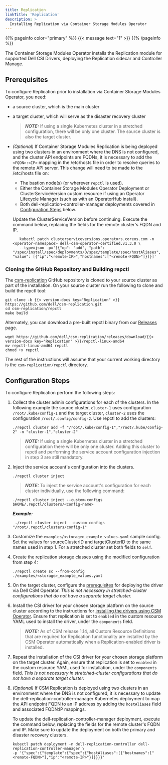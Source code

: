 ```yaml
---
title: Replication
linkTitle: 'Replication'
description: >
  Installing Replication via Container Storage Modules Operator
---
```


{{% pageinfo color="primary" %}} {{< message text="1" >}} {{% /pageinfo %}}

The Container Storage Modules Operator installs the Replication module for
supported Dell CSI Drivers, deploying the Replication sidecar and Controller
Manage.

## Prerequisites

To configure Replication prior to installation via Container Storage Modules
Operator, you need:

- a source cluster, which is the main cluster
- a target cluster, which will serve as the disaster recovery cluster

  > **_NOTE:_** If using a single Kubernetes cluster in a stretched
  > configuration, there will be only one cluster. The source cluster is also
  > the target cluster.

- _(Optional)_ If Container Storage Modules Replication is being deployed using
  two clusters in an environment where the DNS is not configured, and the
  cluster API endpoints are FQDNs, it is necessary to add the `<FQDN>:<IP>`
  mapping in the /etc/hosts file in order to resolve queries to the remote API
  server. This change will need to be made to the /etc/hosts file on:

  - The bastion node(s) (or wherever `repctl` is used).
  - Either the Container Storage Modules Operator Deployment or
    ClusterServiceVersion custom resource if using an Operator Lifecycle Manager
    (such as with an OperatorHub install).
  - Both dell-replication-controller-manager deployments covered in
    [Configuration Steps](../replication/#configuration-steps) below.

  Update the ClusterServiceVersion before continuing. Execute the command below,
  replacing the fields for the remote cluster's FQDN and IP.

  ```shell
     kubectl patch clusterserviceversions.operators.coreos.com -n <operator-namespace> dell-csm-operator-certified.v1.3.0 \
     --type=json -p='[{"op": "add", "path": "/spec/install/spec/deployments/0/spec/template/spec/hostAliases", "value": [{"ip":"<remote-IP>","hostnames":["<remote-FQDN>"]}]}]'
  ```

### Cloning the GitHub Repository and Building repctl

The [csm-replication](https://github.com/dell/csm-replication.git) GitHub
repository is cloned to your source cluster as part of the installation. On your
source cluster run the following to clone and build the repctl tool:

```shell
git clone -b {{< version-docs key="Replication" >}} https://github.com/dell/csm-replication.git
cd csm-replication/repctl
make build
```

Alternately, you can download a pre-built repctl binary from our
[Releases](https://github.com/dell/csm-replication/releases) page.

```shell
wget https://github.com/dell/csm-replication/releases/download/{{< version-docs key="Replication" >}}/repctl-linux-amd64
mv repctl-linux-amd64 repctl
chmod +x repctl
```

The rest of the instructions will assume that your current working directory is
the `csm-replication/repctl` directory.

## Configuration Steps

To configure Replication perform the following steps:

1. Collect the cluster admin configurations for each of the clusters. In the
   following example the source cluster, `cluster-1` uses configuration
   `/root/.kube/config-1` and the target cluster, `cluster-2` uses the
   configuration `/root/.config/config-2`. Use repctl to add the clusters:

   ```shell
   ./repctl cluster add -f "/root/.kube/config-1","/root/.kube/config-2" -n "cluster-1","cluster-2"
   ```

   > **_NOTE:_** If using a single Kubernetes cluster in a stretched
   > configuration there will be only one cluster. Adding this cluster to repctl
   > and performing the service account configuration injection in step 3 are
   > still mandatory.

2. Inject the service account's configuration into the clusters.

   ```shell
   ./repctl cluster inject
   ```

   > **_NOTE:_** To inject the service account's configuration for each cluster
   > individually, use the following command:

   ```shell
   ./repctl cluster inject --custom-configs $HOME/.repctl/clusters/<config-name>
   ```

   **_Example:_**

   ```shell
    ./repctl cluster inject --custom-configs "/root/.repctl/clusters/config-1"
   ```

3. Customize the `examples/<storage>_example_values.yaml` sample config. Set the
   values for sourceClusterID and targetClusterID to the same names used in
   step 1. For a stretched cluster set both fields to `self`.

4. Create the replication storage classes using the modified configuration from
   step 4:

   ```shell
   ./repctl create sc --from-config ./examples/<storage>_example_values.yaml
   ```

5. On the target cluster, configure the
   [prerequisites](../../../csmoperator/#install-driver) for deploying the
   driver via Dell CSM Operator. _This is not necessary in stretched-cluster
   configurations that do not have a separate target cluster._

6. Install the CSI driver for your chosen storage platform on the source cluster
   according to the instructions for
   [installing the drivers using CSM Operator](../../../csmoperator/#install-driver).
   Ensure that replication is set to `enabled` in the custom resource YAML used
   to install the driver, under the `components` field.

   > **_NOTE:_** As of CSM release 1.14, all Custom Resource Definitions that
   > are required for Replication functionality are installed by the CSM
   > Operator automatically when a Replication-enabled driver is installed.

7. Repeat the installation of the CSI driver for your chosen storage platform on
   the target cluster. Again, ensure that replication is set to `enabled` in the
   custom resource YAML used for installation, under the `components` field.
   _This is not necessary in stretched-cluster configurations that do not have a
   separate target cluster._

8. _(Optional)_ If CSM Replication is deployed using two clusters in an
   environment where the DNS is not configured, it is necessary to update the
   dell-replication-controller-manager Kubernetes deployment to map the API
   endpoint FQDN to an IP address by adding the `hostAliases` field and
   associated FQDN:IP mappings.

   To update the dell-replication-controller-manager deployment, execute the
   command below, replacing the fields for the remote cluster's FQDN and IP.
   Make sure to update the deployment on both the primary and disaster recovery
   clusters.

   ```shell
   kubectl patch deployment -n dell-replication-controller dell-replication-controller-manager \
   -p '{"spec":{"template":{"spec":{"hostAliases":[{"hostnames":["<remote-FQDN>"],"ip":"<remote-IP>"}]}}}}'
   ```
